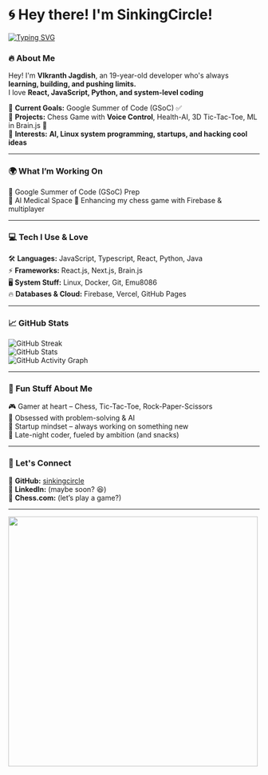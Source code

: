 # 🌀 Hey there! I'm SinkingCircle!  
[![Typing SVG](https://readme-typing-svg.herokuapp.com?font=Fira+Code&pause=1000&color=00FFA6&width=500&lines=Hey+there!+I'm+SinkingCircle!;Passionate+about+coding+and+tech;Always+learning+something+new;Building+cool+projects+with+🔥)](https://git.io/typing-svg)

### 🔥 About Me  
Hey! I'm **VIkranth Jagdish**, an 19-year-old developer who's always **learning, building, and pushing limits.**  
I love **React, JavaScript, Python, and system-level coding**

🔹 **Current Goals:** Google Summer of Code (GSoC) ✅  
🔹 **Projects:** Chess Game with **Voice Control**, Health-AI, 3D Tic-Tac-Toe, ML in Brain.js 🧠  
🔹 **Interests:** **AI, Linux system programming, startups, and hacking cool ideas**  

---

### 🌍 What I’m Working On  
📌 Google Summer of Code (GSoC) Prep  
📌 AI Medical Space 
📌 Enhancing my chess game with Firebase & multiplayer  


---

### 💻 Tech I Use & Love  
🛠️ **Languages:** JavaScript, Typescript, React, Python, Java  
⚡ **Frameworks:** React.js, Next.js, Brain.js  
🖥️ **System Stuff:** Linux, Docker, Git, Emu8086  
🔥 **Databases & Cloud:** Firebase, Vercel, GitHub Pages  

---

### 📈 GitHub Stats  
![GitHub Streak](https://github-readme-streak-stats.herokuapp.com/?user=sinkingcircle&theme=dark)  
![GitHub Stats](https://github-readme-stats.vercel.app/api?username=sinkingcircle&show_icons=true&theme=radical)  
![GitHub Activity Graph](https://github-readme-activity-graph.vercel.app/graph?username=sinkingcircle&theme=react-dark)  

---

### 🚀 Fun Stuff About Me  
🎮 Gamer at heart – Chess, Tic-Tac-Toe, Rock-Paper-Scissors  
🧠 Obsessed with problem-solving & AI  
🚀 Startup mindset – always working on something new  
🌙 Late-night coder, fueled by ambition (and snacks)  

---

### 📢 Let's Connect  
🔗 **GitHub:** [sinkingcircle](https://github.com/sinkingcircle)  
🔗 **LinkedIn:** (maybe soon? 😆)  
🔗 **Chess.com:** (let’s play a game?)  

---

<img src="https://media.giphy.com/media/qgQUggAC3Pfv687qPC/giphy.gif" width="500">
